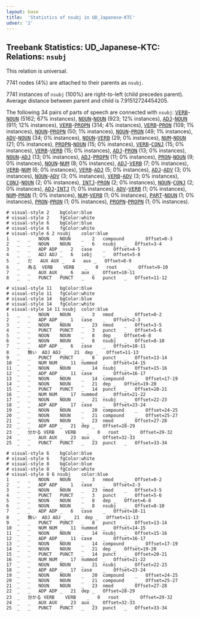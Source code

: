 ```yaml
---
layout: base
title:  'Statistics of nsubj in UD_Japanese-KTC'
udver: '2'
---
```


## Treebank Statistics: UD_Japanese-KTC: Relations: `nsubj`

This relation is universal.

7741 nodes (4%) are attached to their parents as `nsubj`.

7741 instances of `nsubj` (100%) are right-to-left (child precedes parent).
Average distance between parent and child is 7.91512724454205.

The following 34 pairs of parts of speech are connected with `nsubj`: <tt><a href="ja_ktc-pos-VERB.html">VERB</a></tt>-<tt><a href="ja_ktc-pos-NOUN.html">NOUN</a></tt> (5162; 67% instances), <tt><a href="ja_ktc-pos-NOUN.html">NOUN</a></tt>-<tt><a href="ja_ktc-pos-NOUN.html">NOUN</a></tt> (923; 12% instances), <tt><a href="ja_ktc-pos-ADJ.html">ADJ</a></tt>-<tt><a href="ja_ktc-pos-NOUN.html">NOUN</a></tt> (911; 12% instances), <tt><a href="ja_ktc-pos-VERB.html">VERB</a></tt>-<tt><a href="ja_ktc-pos-PROPN.html">PROPN</a></tt> (314; 4% instances), <tt><a href="ja_ktc-pos-VERB.html">VERB</a></tt>-<tt><a href="ja_ktc-pos-PRON.html">PRON</a></tt> (109; 1% instances), <tt><a href="ja_ktc-pos-NOUN.html">NOUN</a></tt>-<tt><a href="ja_ktc-pos-PROPN.html">PROPN</a></tt> (50; 1% instances), <tt><a href="ja_ktc-pos-NOUN.html">NOUN</a></tt>-<tt><a href="ja_ktc-pos-PRON.html">PRON</a></tt> (49; 1% instances), <tt><a href="ja_ktc-pos-ADV.html">ADV</a></tt>-<tt><a href="ja_ktc-pos-NOUN.html">NOUN</a></tt> (34; 0% instances), <tt><a href="ja_ktc-pos-NOUN.html">NOUN</a></tt>-<tt><a href="ja_ktc-pos-VERB.html">VERB</a></tt> (29; 0% instances), <tt><a href="ja_ktc-pos-NUM.html">NUM</a></tt>-<tt><a href="ja_ktc-pos-NOUN.html">NOUN</a></tt> (21; 0% instances), <tt><a href="ja_ktc-pos-PROPN.html">PROPN</a></tt>-<tt><a href="ja_ktc-pos-NOUN.html">NOUN</a></tt> (15; 0% instances), <tt><a href="ja_ktc-pos-VERB.html">VERB</a></tt>-<tt><a href="ja_ktc-pos-CONJ.html">CONJ</a></tt> (15; 0% instances), <tt><a href="ja_ktc-pos-VERB.html">VERB</a></tt>-<tt><a href="ja_ktc-pos-VERB.html">VERB</a></tt> (15; 0% instances), <tt><a href="ja_ktc-pos-ADJ.html">ADJ</a></tt>-<tt><a href="ja_ktc-pos-PRON.html">PRON</a></tt> (13; 0% instances), <tt><a href="ja_ktc-pos-NOUN.html">NOUN</a></tt>-<tt><a href="ja_ktc-pos-ADJ.html">ADJ</a></tt> (13; 0% instances), <tt><a href="ja_ktc-pos-ADJ.html">ADJ</a></tt>-<tt><a href="ja_ktc-pos-PROPN.html">PROPN</a></tt> (11; 0% instances), <tt><a href="ja_ktc-pos-PRON.html">PRON</a></tt>-<tt><a href="ja_ktc-pos-NOUN.html">NOUN</a></tt> (9; 0% instances), <tt><a href="ja_ktc-pos-NOUN.html">NOUN</a></tt>-<tt><a href="ja_ktc-pos-NUM.html">NUM</a></tt> (8; 0% instances), <tt><a href="ja_ktc-pos-ADJ.html">ADJ</a></tt>-<tt><a href="ja_ktc-pos-VERB.html">VERB</a></tt> (7; 0% instances), <tt><a href="ja_ktc-pos-VERB.html">VERB</a></tt>-<tt><a href="ja_ktc-pos-NUM.html">NUM</a></tt> (6; 0% instances), <tt><a href="ja_ktc-pos-VERB.html">VERB</a></tt>-<tt><a href="ja_ktc-pos-ADJ.html">ADJ</a></tt> (5; 0% instances), <tt><a href="ja_ktc-pos-ADJ.html">ADJ</a></tt>-<tt><a href="ja_ktc-pos-ADV.html">ADV</a></tt> (3; 0% instances), <tt><a href="ja_ktc-pos-NOUN.html">NOUN</a></tt>-<tt><a href="ja_ktc-pos-ADV.html">ADV</a></tt> (3; 0% instances), <tt><a href="ja_ktc-pos-VERB.html">VERB</a></tt>-<tt><a href="ja_ktc-pos-ADV.html">ADV</a></tt> (3; 0% instances), <tt><a href="ja_ktc-pos-CONJ.html">CONJ</a></tt>-<tt><a href="ja_ktc-pos-NOUN.html">NOUN</a></tt> (2; 0% instances), <tt><a href="ja_ktc-pos-INTJ.html">INTJ</a></tt>-<tt><a href="ja_ktc-pos-PRON.html">PRON</a></tt> (2; 0% instances), <tt><a href="ja_ktc-pos-NOUN.html">NOUN</a></tt>-<tt><a href="ja_ktc-pos-CONJ.html">CONJ</a></tt> (2; 0% instances), <tt><a href="ja_ktc-pos-ADJ.html">ADJ</a></tt>-<tt><a href="ja_ktc-pos-INTJ.html">INTJ</a></tt> (1; 0% instances), <tt><a href="ja_ktc-pos-ADV.html">ADV</a></tt>-<tt><a href="ja_ktc-pos-VERB.html">VERB</a></tt> (1; 0% instances), <tt><a href="ja_ktc-pos-NUM.html">NUM</a></tt>-<tt><a href="ja_ktc-pos-PRON.html">PRON</a></tt> (1; 0% instances), <tt><a href="ja_ktc-pos-NUM.html">NUM</a></tt>-<tt><a href="ja_ktc-pos-VERB.html">VERB</a></tt> (1; 0% instances), <tt><a href="ja_ktc-pos-PART.html">PART</a></tt>-<tt><a href="ja_ktc-pos-NOUN.html">NOUN</a></tt> (1; 0% instances), <tt><a href="ja_ktc-pos-PRON.html">PRON</a></tt>-<tt><a href="ja_ktc-pos-PRON.html">PRON</a></tt> (1; 0% instances), <tt><a href="ja_ktc-pos-PROPN.html">PROPN</a></tt>-<tt><a href="ja_ktc-pos-PROPN.html">PROPN</a></tt> (1; 0% instances).


~~~ conllu
# visual-style 2	bgColor:blue
# visual-style 2	fgColor:white
# visual-style 6	bgColor:blue
# visual-style 6	fgColor:white
# visual-style 6 2 nsubj	color:blue
1	_	_	NOUN	NOUN	_	2	compound	_	Offset=0-3
2	_	_	NOUN	NOUN	_	6	nsubj	_	Offset=3-4
3	_	_	ADP	ADP	_	2	case	_	Offset=4-5
4	_	_	ADJ	ADJ	_	6	iobj	_	Offset=5-8
5	_	だ	AUX	AUX	_	4	aux	_	Offset=8-9
6	_	為る	VERB	VERB	_	0	root	_	Offset=9-10
7	_	_	AUX	AUX	_	6	aux	_	Offset=10-11
8	_	_	PUNCT	PUNCT	_	6	punct	_	Offset=11-12

~~~


~~~ conllu
# visual-style 11	bgColor:blue
# visual-style 11	fgColor:white
# visual-style 14	bgColor:blue
# visual-style 14	fgColor:white
# visual-style 14 11 nsubj	color:blue
1	_	_	NOUN	NOUN	_	3	nmod	_	Offset=0-2
2	_	_	ADP	ADP	_	1	case	_	Offset=2-3
3	_	_	NOUN	NOUN	_	23	nmod	_	Offset=3-5
4	_	_	PUNCT	PUNCT	_	3	punct	_	Offset=5-6
5	_	_	NOUN	NOUN	_	8	dep	_	Offset=6-8
6	_	_	NOUN	NOUN	_	8	nsubj	_	Offset=8-10
7	_	_	ADP	ADP	_	6	case	_	Offset=10-11
8	_	無い	ADJ	ADJ	_	21	dep	_	Offset=11-13
9	_	_	PUNCT	PUNCT	_	8	punct	_	Offset=13-14
10	_	_	NUM	NUM	_	11	nummod	_	Offset=14-15
11	_	_	NOUN	NOUN	_	14	nsubj	_	Offset=15-16
12	_	_	ADP	ADP	_	11	case	_	Offset=16-17
13	_	_	NOUN	NOUN	_	14	compound	_	Offset=17-19
14	_	_	NOUN	NOUN	_	21	dep	_	Offset=19-20
15	_	_	PUNCT	PUNCT	_	14	punct	_	Offset=20-21
16	_	_	NUM	NUM	_	17	nummod	_	Offset=21-22
17	_	_	NOUN	NOUN	_	21	nsubj	_	Offset=22-23
18	_	_	ADP	ADP	_	17	case	_	Offset=23-24
19	_	_	NOUN	NOUN	_	20	compound	_	Offset=24-25
20	_	_	NOUN	NOUN	_	21	compound	_	Offset=25-27
21	_	_	NOUN	NOUN	_	23	nmod	_	Offset=27-28
22	_	_	ADP	ADP	_	21	dep	_	Offset=28-29
23	_	分かる	VERB	VERB	_	0	root	_	Offset=29-32
24	_	_	AUX	AUX	_	23	aux	_	Offset=32-33
25	_	_	PUNCT	PUNCT	_	23	punct	_	Offset=33-34

~~~


~~~ conllu
# visual-style 6	bgColor:blue
# visual-style 6	fgColor:white
# visual-style 8	bgColor:blue
# visual-style 8	fgColor:white
# visual-style 8 6 nsubj	color:blue
1	_	_	NOUN	NOUN	_	3	nmod	_	Offset=0-2
2	_	_	ADP	ADP	_	1	case	_	Offset=2-3
3	_	_	NOUN	NOUN	_	23	nmod	_	Offset=3-5
4	_	_	PUNCT	PUNCT	_	3	punct	_	Offset=5-6
5	_	_	NOUN	NOUN	_	8	dep	_	Offset=6-8
6	_	_	NOUN	NOUN	_	8	nsubj	_	Offset=8-10
7	_	_	ADP	ADP	_	6	case	_	Offset=10-11
8	_	無い	ADJ	ADJ	_	21	dep	_	Offset=11-13
9	_	_	PUNCT	PUNCT	_	8	punct	_	Offset=13-14
10	_	_	NUM	NUM	_	11	nummod	_	Offset=14-15
11	_	_	NOUN	NOUN	_	14	nsubj	_	Offset=15-16
12	_	_	ADP	ADP	_	11	case	_	Offset=16-17
13	_	_	NOUN	NOUN	_	14	compound	_	Offset=17-19
14	_	_	NOUN	NOUN	_	21	dep	_	Offset=19-20
15	_	_	PUNCT	PUNCT	_	14	punct	_	Offset=20-21
16	_	_	NUM	NUM	_	17	nummod	_	Offset=21-22
17	_	_	NOUN	NOUN	_	21	nsubj	_	Offset=22-23
18	_	_	ADP	ADP	_	17	case	_	Offset=23-24
19	_	_	NOUN	NOUN	_	20	compound	_	Offset=24-25
20	_	_	NOUN	NOUN	_	21	compound	_	Offset=25-27
21	_	_	NOUN	NOUN	_	23	nmod	_	Offset=27-28
22	_	_	ADP	ADP	_	21	dep	_	Offset=28-29
23	_	分かる	VERB	VERB	_	0	root	_	Offset=29-32
24	_	_	AUX	AUX	_	23	aux	_	Offset=32-33
25	_	_	PUNCT	PUNCT	_	23	punct	_	Offset=33-34

~~~


